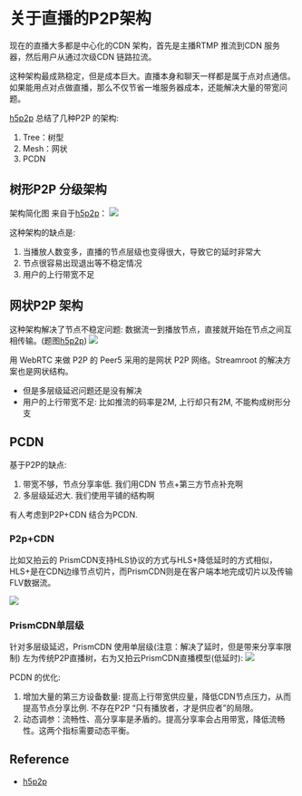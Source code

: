 # 关于直播的P2P架构
现在的直播大多都是中心化的CDN 架构，首先是主播RTMP 推流到CDN 服务器，然后用户从通过次级CDN 链路拉流。

这种架构最成熟稳定，但是成本巨大。直播本身和聊天一样都是属于点对点通信。
如果能用点对点做直播，那么不仅节省一堆服务器成本，还能解决大量的带宽问题。

[h5p2p] 总结了几种P2P 的架构:
1. Tree：树型
2. Mesh：网状
3. PCDN

## 树形P2P 分级架构
架构简化图 来自于[h5p2p]：
![](https://upload-images.jianshu.io/upload_images/80097-2dd8f9bdcc156f5d.png)

这种架构的缺点是:
1. 当播放人数变多，直播的节点层级也变得很大，导致它的延时非常大
2. 节点很容易出现退出等不稳定情况
3. 用户的上行带宽不足

## 网状P2P 架构
这种架构解决了节点不稳定问题: 数据流一到播放节点，直接就开始在节点之间互相传输。(题图[h5p2p])
![](https://upload-images.jianshu.io/upload_images/80097-de5aae8e44ce9a18.png)

用 WebRTC 来做 P2P 的 Peer5 采用的是网状 P2P 网络。Streamroot 的解决方案也是网状结构。
- 但是多层级延迟问题还是没有解决
- 用户的上行带宽不足: 比如推流的码率是2M, 上行却只有2M, 不能构成树形分支

## PCDN
基于P2P的缺点:
1. 带宽不够，节点分享率低. 我们用CDN 节点+第三方节点补充啊
2. 多层级延迟大. 我们使用平铺的结构啊

有人考虑到P2P+CDN 结合为PCDN. 

### P2p+CDN
比如又拍云的 PrismCDN支持HLS协议的方式与HLS+降低延时的方式相似，HLS+是在CDN边缘节点切片，而PrismCDN则是在客户端本地完成切片以及传输FLV数据流。

![](https://pic4.zhimg.com/80/v2-57cfb16a6414e4967a22690aae683854_hd.jpg)

### PrismCDN单层级
针对多层级延迟，PrismCDN 使用单层级(注意：解决了延时，但是带来分享率限制)
左为传统P2P直播树，右为又拍云PrismCDN直播模型(低延时):
![](https://pic3.zhimg.com/80/v2-9401ca75aeeab5efa9a70d317d19925d_hd.jpg)

PCDN 的优化: 
1. 增加大量的第三方设备数量: 提高上行带宽供应量，降低CDN节点压力，从而提高节点分享比例. 不存在P2P “只有播放者，才是供应者”的局限。
2. 动态调参：流畅性、高分享率是矛盾的。提高分享率会占用带宽，降低流畅性。这两个指标需要动态平衡。

## Reference
- [h5p2p]

[h5p2p]: https://segmentfault.com/a/1190000015195994